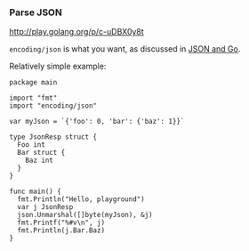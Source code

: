 ### Parse JSON

<http://play.golang.org/p/c-uDBX0y8t>

`encoding/json` is what you want, as discussed in [JSON and Go][goblog].

Relatively simple example:

~~~~
package main

import "fmt"
import "encoding/json"

var myJson = `{'foo': 0, 'bar': {'baz': 1}}`

type JsonResp struct {
  Foo int
  Bar struct {
    Baz int
  }
}

func main() {
  fmt.Println("Hello, playground")
  var j JsonResp
  json.Unmarshal([]byte(myJson), &j)
  fmt.Printf("%#v\n", j)
  fmt.Println(j.Bar.Baz)
}
~~~~

[goblog]: http://blog.golang.org/2011/01/json-and-go.html